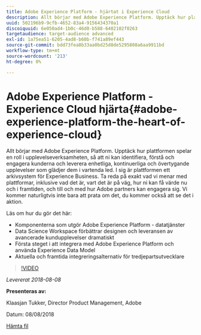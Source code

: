 ```yaml
---
title: Adobe Experience Platform - hjärtat i Experience Cloud
description: Allt börjar med Adobe Experience Platform. Upptäck hur plattformen spelar en roll i upplevelseverksamheten, så att ni kan identifiera, förstå och engagera kunderna och leverera enhetliga, kontinuerliga och övertygande upplevelser som glädjer dem i vartenda led.
uuid: 502196b9-9cfb-4652-83a4-9156434370a1
discoiquuid: 6e050ad4-1b0c-46d0-b588-6402102f0263
targetaudience: target-audience advanced
exl-id: 1a75ea51-6205-4ad8-b60b-f741a89ef443
source-git-commit: bdd73fea8b33aa0bd25d8de5295808a6aa9911bd
workflow-type: tm+mt
source-wordcount: '213'
ht-degree: 0%

---
```


# Adobe Experience Platform - Experience Cloud hjärta{#adobe-experience-platform-the-heart-of-experience-cloud}

Allt börjar med Adobe Experience Platform. Upptäck hur plattformen spelar en roll i upplevelseverksamheten, så att ni kan identifiera, förstå och engagera kunderna och leverera enhetliga, kontinuerliga och övertygande upplevelser som glädjer dem i vartenda led. I sig är plattformen ett arkivsystem för Experience Business.  Ta reda på exakt vad vi menar med plattformar, inklusive vad det är, vart det är på väg, hur ni kan få värde nu och i framtiden, och till och med hur Adobe partners kan engagera sig. Vi kommer naturligtvis inte bara att prata om det, du kommer också att se det i aktion.

Läs om hur du gör det här:

* Komponenterna som utgör Adobe Experience Platform - datatjänster
* Data Science Workspace förbättrar designen och leveransen av avancerade kundupplevelser dramatiskt
* Första steget i att integrera med Adobe Experience Platform och använda Experience Data Model
* Aktuella och framtida integreringsalternativ för tredjepartsutvecklare

>[!VIDEO](https://video.tv.adobe.com/v/23270/?quality=9)

*Levererat 2018-08-08*

**Presenteras av:**

Klaasjan Tukker, Director Product Management, Adobe

Datum: 08/08/2018

[Hämta fil](assets/20180808-gems-adobe+cloud+platform-experience+system+of+record-1.pdf)

<!--
[Get back to the Overview](https://helpx.adobe.com/experience-manager/kt/eseminars/gems/aem-index.html)
-->
